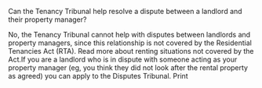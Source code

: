 Can the Tenancy Tribunal help resolve a dispute between a landlord and their property manager?

No, the Tenancy Tribunal cannot help with disputes between landlords and property managers, since this relationship is not covered by the Residential Tenancies Act (RTA). Read more about renting situations not covered by the Act.If you are a landlord who is in dispute with someone acting as your property manager (eg, you think they did not look after the rental property as agreed) you can apply to the Disputes Tribunal.  Print 